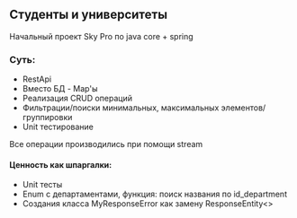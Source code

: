 ## Студенты и университеты

Начальный проект Sky Pro по java core + spring
### Суть: 
* RestApi
* Вместо БД - Map'ы
* Реализация CRUD операций
* Фильтрации/поиски минимальных, максимальных элементов/группировки 
* Unit тестирование

Все операции производились при помощи stream

#### Ценность как шпаргалки:
* Unit тесты
* Enum с департаментами, функция: поиск названия по id_department
*  Создания класса MyResponseError как замену ResponseEntity<>